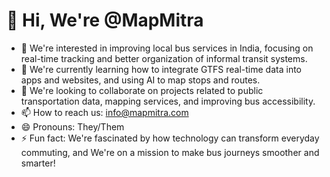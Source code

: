 # 👋 Hi, We're @MapMitra

- 👀 We're interested in improving local bus services in India, focusing on real-time tracking and better organization of informal transit systems.
- 🌱 We're currently learning how to integrate GTFS real-time data into apps and websites, and using AI to map stops and routes.
- 💞️ We're looking to collaborate on projects related to public transportation data, mapping services, and improving bus accessibility.
- 📫 How to reach us: [info@mapmitra.com](mailto:info@mapmitra.com)
- 😄 Pronouns: They/Them
- ⚡ Fun fact: We're fascinated by how technology can transform everyday commuting, and We're on a mission to make bus journeys smoother and smarter!

